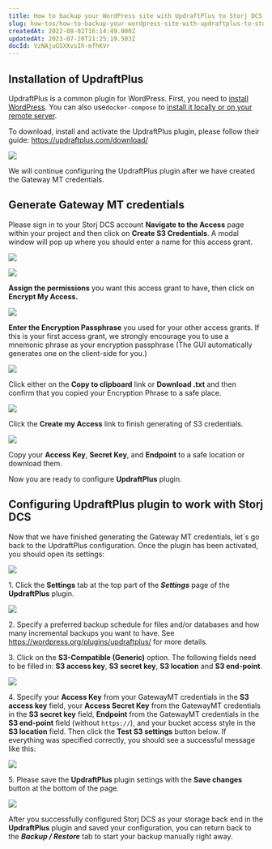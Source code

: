 ```yaml
---
title: How to backup your WordPress site with UpdraftPlus to Storj DCS
slug: how-tos/how-to-backup-your-wordpress-site-with-updraftplus-to-storj-dcs
createdAt: 2022-08-02T16:14:49.000Z
updatedAt: 2023-07-20T21:25:19.503Z
docId: VzNAjuGSXXvsIh-mfhKVr
---
```


## Installation of UpdraftPlus

UpdraftPlus is a common plugin for WordPress. First, you need to [install WordPress](https://wordpress.org/support/article/how-to-install-wordpress/). You can also use`docker-compose` to [install it locally or on your remote server](https://docs.docker.com/samples/wordpress/).

To download, install and activate the UpdraftPlus plugin, please follow their guide: <https://updraftplus.com/download/>

![](https://archbee-image-uploads.s3.amazonaws.com/kv3plx2xmXcUGcVl4Lttj/W1rX6ZdrsYO76Yy5AuhIm_wordpress.png)

We will continue configuring the UpdraftPlus plugin after we have created the Gateway MT credentials.

## Generate Gateway MT credentials

Please sign in to your Storj DCS account **Navigate to the Access** page within your project and then click on **Create S3 Credentials**. A modal window will pop up where you should enter a name for this access grant.

![](https://archbee-image-uploads.s3.amazonaws.com/kv3plx2xmXcUGcVl4Lttj/BC_m93u0hx0LSTkrIlvAi_wordpress2.png)

![](https://archbee-image-uploads.s3.amazonaws.com/kv3plx2xmXcUGcVl4Lttj/zMRmJWe8Yf__15KPTGG8o_wordpress3.png)

**Assign the permissions** you want this access grant to have, then click on **Encrypt My Access.**

![](https://archbee-image-uploads.s3.amazonaws.com/kv3plx2xmXcUGcVl4Lttj/80-mA1KwBVtiknf691R4Z_wordpress4.png)

**Enter the Encryption Passphrase** you used for your other access grants. If this is your first access grant, we strongly encourage you to use a mnemonic phrase as your encryption passphrase (The GUI automatically generates one on the client-side for you.)

![](https://archbee-image-uploads.s3.amazonaws.com/kv3plx2xmXcUGcVl4Lttj/UdKhUUmYf7OOGlCNaVq2Q_wordpress5.png)

Click either on the **Copy to clipboard** link or **Download .txt** and then confirm that you copied your Encryption Phrase to a safe place.

![](https://archbee-image-uploads.s3.amazonaws.com/kv3plx2xmXcUGcVl4Lttj/dy0nyX4BVQZLewP5yj9fJ_wordpress6.png)

Click the **Create my Access** link to finish generating of S3 credentials.

![](https://archbee-image-uploads.s3.amazonaws.com/kv3plx2xmXcUGcVl4Lttj/VQI4G3wAixCknE2lnML4q_wordpress7.png)

Copy your **Access Key**, **Secret Key**, and **Endpoint** to a safe location or download them.

Now you are ready to configure **UpdraftPlus** plugin.

## Configuring UpdraftPlus plugin to work with Storj DCS

Now that we have finished generating the Gateway MT credentials, let´s go back to the UpdraftPlus configuration. Once the plugin has been activated, you should open its settings:

![](https://archbee-image-uploads.s3.amazonaws.com/kv3plx2xmXcUGcVl4Lttj/iSJUjPPdgIb_C5Xo-sozY_wordpress8.png)

1\. Click the **Settings** tab at the top part of the ***Settings*** page of the **UpdraftPlus** plugin.

![](https://archbee-image-uploads.s3.amazonaws.com/kv3plx2xmXcUGcVl4Lttj/VHpeQ4DAhNxi5CIZAQhw0_wordpress9.png)

2\. Specify a preferred backup schedule for files and/or databases and how many incremental backups you want to have. See <https://wordpress.org/plugins/updraftplus/> for more details.

3\. Click on the **S3-Compatible (Generic)** option. The following fields need to be filled in: **S3 access key**, **S3 secret key**, **S3 location** and **S3 end-point**.

![](https://archbee-image-uploads.s3.amazonaws.com/kv3plx2xmXcUGcVl4Lttj/W-rtITn3IuYXGg8cRvscU_wordpress10.png)

4\. Specify your **Access Key** from your GatewayMT credentials in the **S3 access key** field, your **Access Secret Key** from the GatewayMT credentials in the **S3 secret key** field, **Endpoint** from the GatewayMT credentials in the **S3 end-point** field (without `https://`), and your bucket access style in the **S3 location** field. Then click the **Test S3 settings** button below. If everything was specified correctly, you should see a successful message like this:

![](https://archbee-image-uploads.s3.amazonaws.com/kv3plx2xmXcUGcVl4Lttj/kLAqW-KxvOGBG3l96mVe2_wordpress11.png)

5\. Please save the **UpdraftPlus** plugin settings with the **Save changes** button at the bottom of the page.

![](https://archbee-image-uploads.s3.amazonaws.com/kv3plx2xmXcUGcVl4Lttj/ZpdW_kXCk-t9jZugb0sMU_wordpress12.png)

After you successfully configured Storj DCS as your storage back end in the **UpdraftPlus** plugin and saved your configuration, you can return back to the ***Backup / Restore*** tab to start your backup manually right away.


